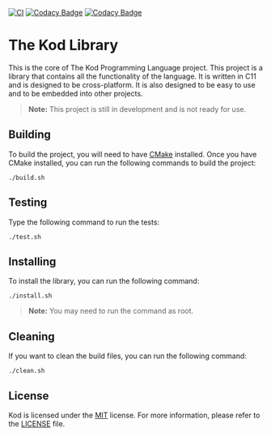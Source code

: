 
[![CI](https://github.com/kod-lang/lib/actions/workflows/ci.yml/badge.svg?branch=main)](https://github.com/kod-lang/lib/actions/workflows/ci.yml) [![Codacy Badge](https://app.codacy.com/project/badge/Grade/f7ceca64f2514cc7a82b4bb727a0d9d3)](https://app.codacy.com/gh/kod-lang/lib/dashboard?utm_source=gh&utm_medium=referral&utm_content=&utm_campaign=Badge_grade) [![Codacy Badge](https://app.codacy.com/project/badge/Coverage/f7ceca64f2514cc7a82b4bb727a0d9d3)](https://app.codacy.com/gh/kod-lang/lib/dashboard?utm_source=gh&utm_medium=referral&utm_content=&utm_campaign=Badge_coverage)

# The Kod Library

This is the core of The Kod Programming Language project. This project is a library that contains all the functionality of the language. It is written in C11 and is designed to be cross-platform. It is also designed to be easy to use and to be embedded into other projects.

> **Note:** This project is still in development and is not ready for use.

## Building

To build the project, you will need to have [CMake](https://cmake.org) installed. Once you have CMake installed, you can run the following commands to build the project:

```
./build.sh
```

## Testing

Type the following command to run the tests:

```
./test.sh
```

## Installing

To install the library, you can run the following command:

```
./install.sh
```

> **Note:** You may need to run the command as root.

## Cleaning

If you want to clean the build files, you can run the following command:

```
./clean.sh
```

## License

Kod is licensed under the [MIT](https://choosealicense.com/licenses/mit) license. For more information, please refer to the [LICENSE](LICENSE) file.
